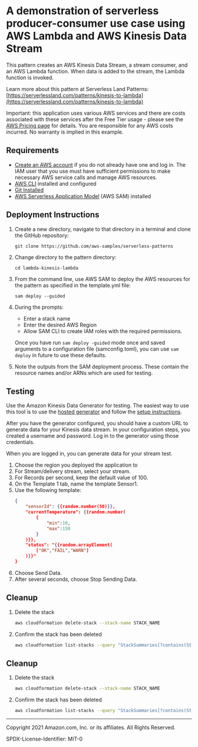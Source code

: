 # A demonstration of serverless producer-consumer use case using AWS Lambda and AWS Kinesis Data Stream

This pattern creates an AWS Kinesis Data Stream, a stream consumer, and an AWS Lambda function. When data is added to the stream, the Lambda function is invoked.

Learn more about this pattern at Serverless Land Patterns: [https://serverlessland.com/patterns/kinesis-to-lambda](https://serverlessland.com/patterns/kinesis-to-lambda)

Important: this application uses various AWS services and there are costs associated with these services after the Free Tier usage - please see the [AWS Pricing page](https://aws.amazon.com/pricing/) for details. You are responsible for any AWS costs incurred. No warranty is implied in this example.

## Requirements

* [Create an AWS account](https://portal.aws.amazon.com/gp/aws/developer/registration/index.html) if you do not already have one and log in. The IAM user that you use must have sufficient permissions to make necessary AWS service calls and manage AWS resources.
* [AWS CLI](https://docs.aws.amazon.com/cli/latest/userguide/install-cliv2.html) installed and configured
* [Git Installed](https://git-scm.com/book/en/v2/Getting-Started-Installing-Git)
* [AWS Serverless Application Model](https://docs.aws.amazon.com/serverless-application-model/latest/developerguide/serverless-sam-cli-install.html) (AWS SAM) installed

## Deployment Instructions

1. Create a new directory, navigate to that directory in a terminal and clone the GitHub repository:
    ``` 
    git clone https://github.com/aws-samples/serverless-patterns
    ```
1. Change directory to the pattern directory:
    ```
    cd lambda-kinesis-lambda
    ```
1. From the command line, use AWS SAM to deploy the AWS resources for the pattern as specified in the template.yml file:
    ```
    sam deploy --guided
    ```
1. During the prompts:
    * Enter a stack name
    * Enter the desired AWS Region
    * Allow SAM CLI to create IAM roles with the required permissions.
    
    Once you have run `sam deploy -guided` mode once and saved arguments to a configuration file (samconfig.toml), you can use `sam deploy` in future to use these defaults.
1. Note the outputs from the SAM deployment process. These contain the resource names and/or ARNs which are used for testing.

## Testing

Use the Amazon Kinesis Data Generator for testing. The easiest way to use this tool is to use the [hosted generator](https://awslabs.github.io/amazon-kinesis-data-generator/web/producer.html) and follow the [setup instructions](https://awslabs.github.io/amazon-kinesis-data-generator/web/help.html).

After you have the generator configured, you should have a custom URL to generate data for your Kinesis data stream. In your configuration steps, you created a username and password. Log in to the generator using those credentials.

When you are logged in, you can generate data for your stream test.

1. Choose the region you deployed the application to
1. For Stream/delivery stream, select your stream.
1. For Records per second, keep the default value of 100.
1. On the Template 1 tab, name the template Sensor1.
1. Use the following template:
    ```JSON
    {
        "sensorId": {{random.number(50)}},
        "currentTemperature": {{random.number(
            {
                "min":10,
                "max":150
            }
        )}},
        "status": "{{random.arrayElement(
            ["OK","FAIL","WARN"]
        )}}"
    }
    ```
1. Choose Send Data.
1. After several seconds, choose Stop Sending Data.

## Cleanup

1. Delete the stack
    ```bash
    aws cloudformation delete-stack --stack-name STACK_NAME
    ```
1. Confirm the stack has been deleted
    ```bash
    aws cloudformation list-stacks --query "StackSummaries[?contains(StackName,'STACK_NAME')].StackStatus"
    ```

## Cleanup
 
1. Delete the stack
    ```bash
    aws cloudformation delete-stack --stack-name STACK_NAME
    ```
1. Confirm the stack has been deleted
    ```bash
    aws cloudformation list-stacks --query "StackSummaries[?contains(StackName,'STACK_NAME')].StackStatus"
    ```
----
Copyright 2021 Amazon.com, Inc. or its affiliates. All Rights Reserved.

SPDX-License-Identifier: MIT-0